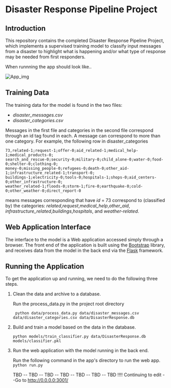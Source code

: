 # Disaster Response Pipeline Project


## Introduction

This repository contains the completed Disaster Response Pipeline Project, which implements a supervised training model to  classify input messages from a disaster to highlight what is happening and/or what type of response may be needed from first responders. 


When runnning the app should look like..

[app_img]:./app_image.png 
![App_img][app_img]


## Training Data

The training data for the model is found in the two files:

 *  *disaster_messages.csv* 
 *  *disaster_categories.csv*

Messages in the first file and categories in the second file correspond 
through an id tag found in each. A message can correspond to more than one 
category. For example, the following row in disaster_categories 

```
73,related-1;request-1;offer-0;aid_related-1;medical_help-1;medical_products-0;
search_and_rescue-0;security-0;military-0;child_alone-0;water-0;food-0;shelter-0;clothing-0;
money-0;missing_people-0;refugees-0;death-0;other_aid-1;infrastructure_related-1;transport-0;
buildings-1;electricity-0;tools-0;hospitals-1;shops-0;aid_centers-0;other_infrastructure-0;
weather_related-1;floods-0;storm-1;fire-0;earthquake-0;cold-0;other_weather-0;direct_report-0
```


means messages corresponding that have *id* = 73 correspond to (classified by) the categories: *related*,*request*,*medical_help*,*other_aid*, *infrastructure_related*,*buildings*,*hospitals*, and *weather-related*.



## Web Application Interface
The interface to the model is a Web application accessed simply through a browser. The front end of the application is built using the [Bootstrap](https://getbootstrap.com/) library, and receives data from the model in the back end via the [Flask](https://en.wikipedia.org/wiki/Flask_(web_framework)) framework.   


## Running the Application 
 
To get the application up and running, we need to do the following three steps.

1. Clean the data and archive to a database.
   
   Run the process_data.py in the project root directory
   ```shell
	python data/process_data.py data/disaster_messages.csv data/disaster_categories.csv data/DisasterResponse.db
   ```
   

2. Build and train a model based on the data in the database.

   ```shell
   python models/train_classifier.py data/DisasterResponse.db models/classifier.pkl   
   ```

3. Run the web application with the model running in the back end.

   Run the following command in the app's directory to run the web app.
    `python run.py`

    
   TBD -- TBD -- TBD -- TBD -- TBD -- TBD -- TBD
   !!!! Continuing to edit --Go to http://0.0.0.0:3001/


